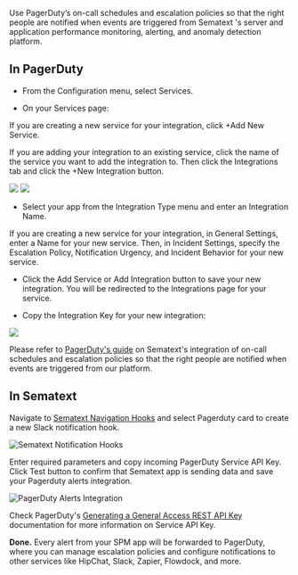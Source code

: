 Use PagerDuty’s on-call schedules and escalation policies so that the right people are notified when events are triggered from Sematext 's server and application performance monitoring, alerting, and anomaly detection platform.

## **In PagerDuty**

- From the Configuration menu, select Services.

- On your Services page:

If you are creating a new service for your integration, click +Add New Service.

If you are adding your integration to an existing service, click the name of the service you want to add the integration to. Then click the Integrations tab and click the +New Integration button.

<img src="https://iqm7l1pa7bn3d42rc278rat5-wpengine.netdna-ssl.com/wp-content/uploads/integration-guide-assets/RS-Add-New-Service.jpg">

<img src="https://iqm7l1pa7bn3d42rc278rat5-wpengine.netdna-ssl.com/wp-content/uploads/integration-guide-assets/RS-Add-Integration-Existing-Service.jpg">

- Select your app from the Integration Type menu and enter an Integration Name.

If you are creating a new service for your integration, in General Settings, enter a Name for your new service. Then, in Incident Settings, specify the Escalation Policy, Notification Urgency, and Incident Behavior for your new service.

- Click the Add Service or Add Integration button to save your new integration. You will be redirected to the Integrations page for your service.

- Copy the Integration Key for your new integration:

<img src="https://iqm7l1pa7bn3d42rc278rat5-wpengine.netdna-ssl.com/wp-content/uploads/integration-guide-assets/RS_Updates__API_Services-1024x146.png">

Please refer to [PagerDuty's guide](https://www.pagerduty.com/docs/guides/sematext-spm-integration-guide/) on Sematext's integration of on-call schedules and escalation policies so that the right people are notified when events are triggered from our platform.

## **In Sematext**

Navigate to [Sematext Navigation Hooks](https://apps.sematext.com/ui/webhook-create) and select Pagerduty card to create a new Slack notification hook.

![Sematext Notification Hooks](https://sematext.com/docs/images/integrations/sematext-notification-hooks.png  "Sematext Notification Hook")

Enter required parameters and copy incoming PagerDuty Service API Key. Click Test button to confirm that Sematext app is sending data and save your Pagerduty alerts integration.

![PagerDuty Alerts Integration](https://sematext.com/docs/images/integrations/pagerduty-integration-webhook.png  "Create PagerDuty Integration")

Check PagerDuty's [Generating a General Access REST API Key](https://support.pagerduty.com/docs/using-the-api#section-generating-an-api-key) documentation for more information on Service API Key.

**Done.** Every alert from your SPM app will be forwarded to PagerDuty,
where you can manage escalation policies and configure notifications to
other services like HipChat, Slack, Zapier, Flowdock, and more.
